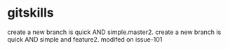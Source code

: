 # gitskills
create a new branch is quick AND simple.master2.
create a new branch is quick AND simple and feature2.
modifed on issue-101
